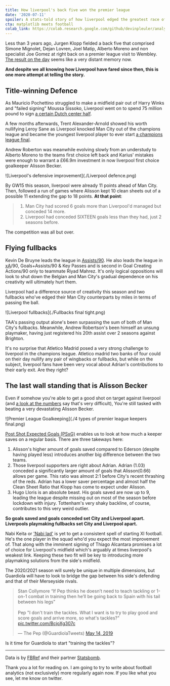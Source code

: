 ```yaml
---
title: How liverpool's back five won the premier league
date: '2020-07-11'
spoiler: A stats-told story of how liverpool edged the greatest race of the Premier League era.
cta: matplotlib meets football
colab_link: https://colab.research.google.com/github/devinpleuler/analytics-handbook/blob/master/notebooks/data_extraction_and_transformation.ipynb
---
```

Less than 3 years ago, Jurgen Klopp fielded a back five that comprised Simone Mignolet, Dejan Lovren, Joel Matip, Alberto Moreno and non specialist Joe Gomez at right back on a premier league visit to Wembley. [The result on the day](https://twitter.com/guardian_sport/status/922180812770041858) seems like a very distant memory now.

**And despite we all knowing how Liverpool have fared since then, this is one more attempt at telling the story.**

## Title-winning Defence
As Mauricio Pochettino struggled to make a midfield pair out of Harry Winks and "failed signing" Moussa Sissoko, Liverpool went on to spend 75 million pound to sign [a certain Dutch center half](https://www.bbc.com/sport/football/42496637).

A few months afterwards, Trent Alexander-Arnold showed his worth nullifying Leroy Sane as Liverpool knocked Man City out of the champions league and became the youngest liverpool player to ever start [a champions league final](https://twitter.com/Football__Tweet/status/1252504845464088577).

Andrew Roberton was meanwhile evolving slowly from an understudy to Alberto Moreno to the teams first choice left back and Karius' mistakes were enough to warrant a £66.9m investment in now liverpool first choice goalkeeper Alisson Becker.

![Liverpool's defensive improvement](./Liverpool defence.png)

By GW15 this season, liverpool were already 11 points ahead of Man City. Then, followed a run of games where Alisson kept 10 clean sheets out of a possible 11 extending the gap to 18 points. **At that point**:

>1. Man City had scored 6 goals more than Liverpool'd managed but conceded 14 more.
>2. Liverpool had conceded SIXTEEN goals less than they had, just 2 seasons before.

The competition was all but over.

## Flying fullbacks
Kevin De Bruyne leads the league in [Assists/90](https://www.dailymail.co.uk/sport/football/article-8505971/Its-Kevin-Bruyne-vs-Thierry-Henry-emerge-time-assist-king.html). He also leads the league in [xA](https://www.youtube.com/watch?v=H4kNa1cUvZM)/90, Goals+Assists/90  & Key Passes and is second in Goal Creating Actions/90 only to teammate Riyad Mahrez. It's only logical oppositions will look to shut down the Belgian and Man City's gradual dependence on his creativity will ultimately hurt them.

Liverpool had a difference source of creativity this season and two fullbacks who've edged their Man City counterparts by miles in terms of passing the ball.

![Liverpool fullbacks](./Fullbacks final tight.png)

TAA's passing output alone's been surpassing the sum of both of Man City's fullbacks. Meanwhile, Andrew Robertson's been himself an unsung playmaker, having just registered his 20th assist over 2 seasons against Brighton.

It's no surprise that Atletico Madrid posed a very strong challenge to liverpool in the champions league. Atletico madrid two banks of four could on their day nullify any pair of wingbacks or fullbacks, but while on the subject, liverpool fans have been very vocal about Adrian's contributions to their early exit. Are they right?

## The last wall standing that is Alisson Becker
Even if somehow you're able to get a good shot on target against liverpool (and [a look at the numbers](https://twitter.com/rogue_wee/status/1224662330820169728) say that's very difficult), You're still tasked with beating a very devastating Alisson Becker.

![Premier League Goalkeeping](./4 types of premier league keepers final.png)

[Post Shot Expected Goals (PSxG)](https://statsbomb.com/2018/11/a-new-way-to-measure-keepers-shot-stopping-post-shot-expected-goals/) enables us to look at how much a keeper saves on a regular basis. There are three takeways here:

1. Alisson's higher amount of goals saved compared to Ederson (despite having played less) introduces another big difference between the two teams.
2. Those liverpool supporters are right about Adrian. Adrian (1.03) conceded a significantly larger amount of goals that Alisson(0.66) allows per game. This ratio was almost 2:1 before City's recent thrashing of the reds. Adrian has a lower saver percentage and almost half the Clean Sheet Ratio that Klopp has come to expect under Alisson.
3. Hugo Lloris is an absolute beast. His goals saved are now up to 9, leading the league despite missing out on most of the season before lockdown with injury. Tottenham's very shaky backline, of course, contributes to this very weird outlier.

**So goals saved and goals conceded set City and Liverpool apart. Liverpools playmaking fullbacks set City and Liverpool apart.**

Nabi Keita or ['Nabi lad'](https://twitter.com/LFC/status/1252612555354312705) is yet to get a consistent spell of starting XI football. He's the one player in the squad who'd you expect the most improvement of. That along with the imminent signing of Thiago Alcantara promises a lot of choice for Liverpool's midfield which's arguably at times liverpool's weakest link. Keeping these two fit will be key to introducing more playmaking solutions from the side's midfield.

The 2020/2021 season will surely be unique in multiple dimensions, but Guardiola will have to look to bridge the gap between his side's defending and that of their Merseyside rivals.

<blockquote class="twitter-tweet"><p lang="en" dir="ltr">Stan Collymore “If Pep thinks he doesn’t need to teach tackling or 1-on-1 combat in training then he’ll be going back to Spain with his tail between his legs”<br><br>Pep &quot;I don&#39;t train the tackles. What I want is to try to play good and score goals and arrive more, so what&#39;s tackles?&quot; <a href="https://t.co/BcjoXg307c">pic.twitter.com/BcjoXg307c</a></p>&mdash; The Pep (@GuardiolaTweets) <a href="https://twitter.com/GuardiolaTweets/status/1128406265980497928?ref_src=twsrc%5Etfw">May 14, 2019</a></blockquote>

Is it time for Guardiola to start "training the tackles"?


----
Data is by [FBRef](https://fbref.com) and their partner [Statsbomb](https://statsbomb.com).

Thank you a lot for reading on. I am going to try to write about football analytics (not exclusively) more regularly again now. If you like what you see, let me know on twitter.

